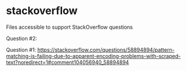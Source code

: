 # stackoverflow
Files accessible to support StackOverflow questions


Question #2:
<Add link as available>

Question #1:
https://stackoverflow.com/questions/58894894/pattern-matching-is-failing-due-to-apparent-encoding-problems-with-scraped-text?noredirect=1#comment104056940_58894894

